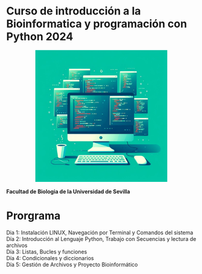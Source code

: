# Curso de introducción a la Bioinformatica y programación con Python 2024

<p align="center">
 <img src="curso.jpeg" alt="drawing" width="350"/> 
</p>



**Facultad de Biologia de la Universidad de Sevilla**
<br>
# Prorgrama
Dia 1: Instalación LINUX, Navegación por Terminal y Comandos del sistema <br>
Día 2: Introducción al Lenguaje Python, Trabajo con Secuencias y lectura de archivos <br>
Día 3: Listas, Bucles y funciones <br>
Día 4: Condicionales y diccionarios <br>
Día 5: Gestión de Archivos y Proyecto Bioinformático <br>
